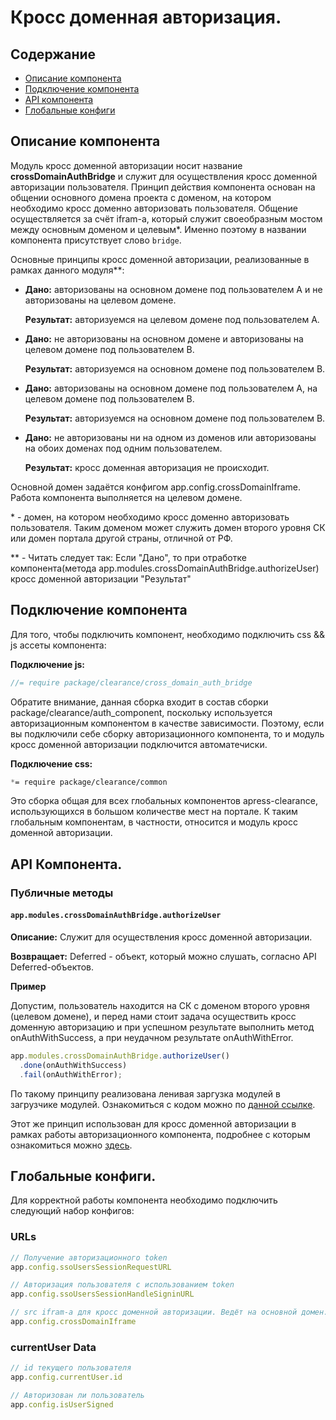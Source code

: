 # Кросс доменная авторизация.


## Содержание
+ [Описание компонента](https://github.com/abak-press/apress-clearance/blob/master/docs/components/cross_domain_auth.md#Описание-компонента)
+ [Подключение компонента](https://github.com/abak-press/apress-clearance/blob/master/docs/components/cross_domain_auth.md#Подключение-компонента)
+ [API компонента](https://github.com/abak-press/apress-clearance/blob/master/docs/components/cross_domain_auth.md#api-Компонента)
+ [Глобальные конфиги](https://github.com/abak-press/apress-clearance/blob/master/docs/components/cross_domain_auth.md#Глобальные-конфиги)


## Описание компонента

Модуль кросс доменной авторизации носит название **crossDomainAuthBridge** и служит для осуществления кросс доменной авторизации пользователя.
Принцип действия компонента основан на общении основного домена проекта с доменом, на котором необходимо кросс доменно авторизовать пользователя.
Общение осуществляется за счёт ifram-а, который служит своеобразным мостом между основным доменом и целевым\*. Именно поэтому в названии компонента присутствует слово `bridge`.

Основные принципы кросс доменной авторизации, реализованные в рамках данного модуля**:

+ **Дано:** авторизованы на основном домене под пользователем A и не авторизованы на целевом домене.

  **Результат:** авторизуемся на целевом домене под пользователем A.

+ **Дано:** не авторизованы на основном домене и авторизованы на целевом домене под пользователем B.

  **Результат:** авторизуемся на основном домене под пользователем B.

+ **Дано:** авторизованы на основном домене под пользователем A, на целевом домене под пользователем B.

  **Результат:** авторизуемся на основном домене под пользователем B.

+ **Дано:** не авторизованы ни на одном из доменов или авторизованы на обоих доменах под одним пользователем.

  **Результат:** кросс доменная авторизация не происходит.

Основной домен задаётся конфигом app.config.crossDomainIframe. Работа компонента выполняется на целевом домене.

\* - домен, на котором необходимо кросс доменно авторизовать пользователя. Таким доменом может служить домен второго уровня СК или домен портала другой страны, отличной от РФ.

\** - Читать следует так: Если "Дано", то при отработке компонента(метода app.modules.crossDomainAuthBridge.authorizeUser) кросс доменной авторизации "Результат"

## Подключение компонента

Для того, чтобы подключить компонент, необходимо подключить css && js ассеты компонента:

**Подключение js:**
`````javascript
//= require package/clearance/cross_domain_auth_bridge
`````

Обратите внимание, данная сборка входит в состав сборки package/clearance/auth_component, поскольку используется
авторизационным компонентом в качестве зависимости. Поэтому, если вы подключили себе сборку авторизационного компонента, то и
модуль кросс доменной авторизации подключится автоматечиски.

**Подключение css:**
`````css
*= require package/clearance/common
`````

Это сборка общая для всех глобальных компонентов apress-clearance, использующихся в большом количестве мест на портале.
К таким глобальным компонентам, в частности, относится и модуль кросс доменной авторизации.


## API Компонента.

### Публичные методы

#### `app.modules.crossDomainAuthBridge.authorizeUser`

**Описание:** Служит для осуществления кросс доменной авторизации.

**Возвращает:** Deferred - объект, который можно слушать, согласно API Deferred-объектов.

**Пример**

Допустим, пользователь находится на СК с доменом второго уровня (целевом домене), и перед нами стоит задача осуществить кросс доменную авторизацию и при успешном результате
выполнить метод onAuthWithSuccess, а при неудачном результате onAuthWithError.

````javascript
app.modules.crossDomainAuthBridge.authorizeUser()
  .done(onAuthWithSuccess)
  .fail(onAuthWithError);
````

По такому принципу реализована ленивая заргузка модулей в загрузчике модулей. Ознакомиться с кодом можно по [данной ссылке](https://github.com/abak-press/apress-application/blob/extract-sso/app/assets/javascripts/application/modules_loader.js).

Этот же принцип использован для кросс доменной авторизации в рамках работы авторизационного компонента, подробнее с которым ознакомиться можно [здесь](https://github.com/abak-press/apress-clearance/blob/master/docs/components/auth_component.md).


## Глобальные конфиги.
Для корректной работы компонента необходимо подключить следующий набор конфигов:

### URLs
`````javascript
// Получение авторизационного token
app.config.ssoUsersSessionRequestURL

// Авторизация пользователя с использованием token
app.config.ssoUsersSessionHandleSigninURL

// src ifram-а для кросс доменной авторизации. Ведёт на основной домен.
app.config.crossDomainIframe
`````

### currentUser Data
`````javascript
// id текущего пользователя
app.config.currentUser.id

// Авторизован ли пользователь
app.config.isUserSigned
`````
